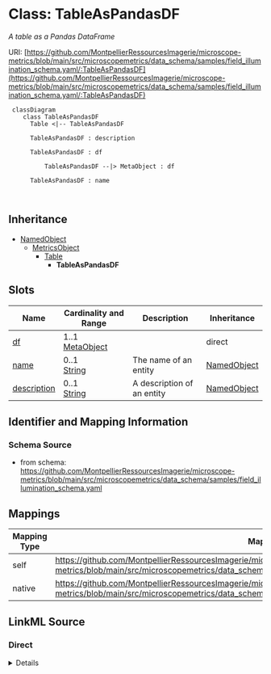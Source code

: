 # Class: TableAsPandasDF


_A table as a Pandas DataFrame_





URI: [https://github.com/MontpellierRessourcesImagerie/microscope-metrics/blob/main/src/microscopemetrics/data_schema/samples/field_illumination_schema.yaml/:TableAsPandasDF](https://github.com/MontpellierRessourcesImagerie/microscope-metrics/blob/main/src/microscopemetrics/data_schema/samples/field_illumination_schema.yaml/:TableAsPandasDF)




```mermaid
 classDiagram
    class TableAsPandasDF
      Table <|-- TableAsPandasDF
      
      TableAsPandasDF : description
        
      TableAsPandasDF : df
        
          TableAsPandasDF --|> MetaObject : df
        
      TableAsPandasDF : name
        
      
```





## Inheritance
* [NamedObject](NamedObject.md)
    * [MetricsObject](MetricsObject.md)
        * [Table](Table.md)
            * **TableAsPandasDF**



## Slots

| Name | Cardinality and Range | Description | Inheritance |
| ---  | --- | --- | --- |
| [df](df.md) | 1..1 <br/> [MetaObject](MetaObject.md) |  | direct |
| [name](name.md) | 0..1 <br/> [String](String.md) | The name of an entity | [NamedObject](NamedObject.md) |
| [description](description.md) | 0..1 <br/> [String](String.md) | A description of an entity | [NamedObject](NamedObject.md) |









## Identifier and Mapping Information







### Schema Source


* from schema: https://github.com/MontpellierRessourcesImagerie/microscope-metrics/blob/main/src/microscopemetrics/data_schema/samples/field_illumination_schema.yaml





## Mappings

| Mapping Type | Mapped Value |
| ---  | ---  |
| self | https://github.com/MontpellierRessourcesImagerie/microscope-metrics/blob/main/src/microscopemetrics/data_schema/samples/field_illumination_schema.yaml/:TableAsPandasDF |
| native | https://github.com/MontpellierRessourcesImagerie/microscope-metrics/blob/main/src/microscopemetrics/data_schema/samples/field_illumination_schema.yaml/:TableAsPandasDF |





## LinkML Source

<!-- TODO: investigate https://stackoverflow.com/questions/37606292/how-to-create-tabbed-code-blocks-in-mkdocs-or-sphinx -->

### Direct

<details>
```yaml
name: TableAsPandasDF
description: A table as a Pandas DataFrame
from_schema: https://github.com/MontpellierRessourcesImagerie/microscope-metrics/blob/main/src/microscopemetrics/data_schema/samples/field_illumination_schema.yaml
is_a: Table
attributes:
  df:
    name: df
    from_schema: https://github.com/MontpellierRessourcesImagerie/microscope-metrics/blob/main/src/microscopemetrics/data_schema/core_schema.yaml
    rank: 1000
    multivalued: false
    range: MetaObject
    required: true

```
</details>

### Induced

<details>
```yaml
name: TableAsPandasDF
description: A table as a Pandas DataFrame
from_schema: https://github.com/MontpellierRessourcesImagerie/microscope-metrics/blob/main/src/microscopemetrics/data_schema/samples/field_illumination_schema.yaml
is_a: Table
attributes:
  df:
    name: df
    from_schema: https://github.com/MontpellierRessourcesImagerie/microscope-metrics/blob/main/src/microscopemetrics/data_schema/core_schema.yaml
    rank: 1000
    multivalued: false
    alias: df
    owner: TableAsPandasDF
    domain_of:
    - TableAsPandasDF
    range: MetaObject
    required: true
  name:
    name: name
    description: The name of an entity
    from_schema: https://github.com/MontpellierRessourcesImagerie/microscope-metrics/blob/main/src/microscopemetrics/data_schema/samples/field_illumination_schema.yaml
    rank: 1000
    multivalued: false
    alias: name
    owner: TableAsPandasDF
    domain_of:
    - NamedObject
    - Experimenter
    - Column
    range: string
    required: false
  description:
    name: description
    description: A description of an entity
    from_schema: https://github.com/MontpellierRessourcesImagerie/microscope-metrics/blob/main/src/microscopemetrics/data_schema/samples/field_illumination_schema.yaml
    rank: 1000
    multivalued: false
    alias: description
    owner: TableAsPandasDF
    domain_of:
    - NamedObject
    - roi
    - Tag
    range: string

```
</details>